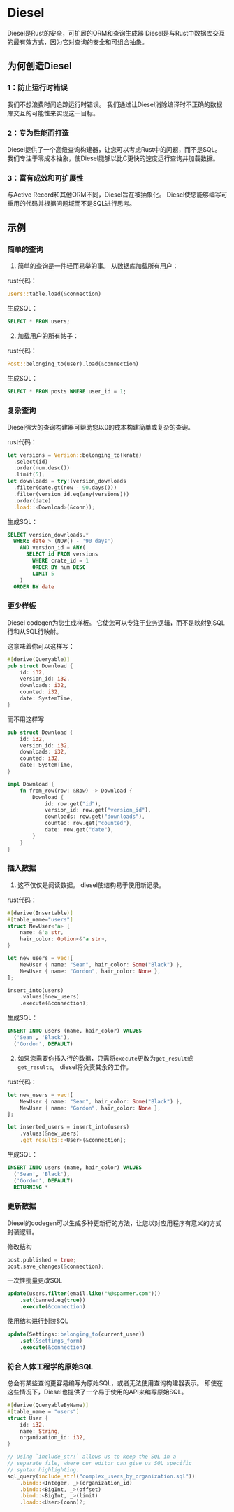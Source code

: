 # Diesel

Diesel是Rust的安全，可扩展的ORM和查询生成器
Diesel是与Rust中数据库交互的最有效方式，因为它对查询的安全和可组合抽象。

## 为何创造Diesel
### 1：防止运行时错误
我们不想浪费时间追踪运行时错误。 我们通过让Diesel消除编译时不正确的数据库交互的可能性来实现这一目标。

### 2：专为性能而打造
Diesel提供了一个高级查询构建器，让您可以考虑Rust中的问题，而不是SQL。 我们专注于零成本抽象，使Diesel能够以比C更快的速度运行查询并加载数据。

### 3：富有成效和可扩展性
与Active Record和其他ORM不同，Diesel旨在被抽象化。 Diesel使您能够编写可重用的代码并根据问题域而不是SQL进行思考。

## 示例

### 简单的查询
1. 简单的查询是一件轻而易举的事。 从数据库加载所有用户：

rust代码：
```rust
users::table.load(&connection)
```
生成SQL：
```sql
SELECT * FROM users;
```
2. 加载用户的所有帖子：

rust代码：
```rust
Post::belonging_to(user).load(&connection)
```
生成SQL：
```sql
SELECT * FROM posts WHERE user_id = 1;
```

### 复杂查询
Diesel强大的查询构建器可帮助您以0的成本构建简单或复杂的查询。

rust代码：
```rust
let versions = Version::belonging_to(krate)
  .select(id)
  .order(num.desc())
  .limit(5);
let downloads = try!(version_downloads
  .filter(date.gt(now - 90.days()))
  .filter(version_id.eq(any(versions)))
  .order(date)
  .load::<Download>(&conn));
```
生成SQL：
```sql
SELECT version_downloads.*
  WHERE date > (NOW() - '90 days')
    AND version_id = ANY(
      SELECT id FROM versions
        WHERE crate_id = 1
        ORDER BY num DESC
        LIMIT 5
    )
  ORDER BY date
```

### 更少样板

Diesel codegen为您生成样板。 它使您可以专注于业务逻辑，而不是映射到SQL行和从SQL行映射。

这意味着你可以这样写：

```rust
#[derive(Queryable)]
pub struct Download {
    id: i32,
    version_id: i32,
    downloads: i32,
    counted: i32,
    date: SystemTime,
}
```
而不用这样写
```rust
pub struct Download {
    id: i32,
    version_id: i32,
    downloads: i32,
    counted: i32,
    date: SystemTime,
}

impl Download {
    fn from_row(row: &Row) -> Download {
        Download {
            id: row.get("id"),
            version_id: row.get("version_id"),
            downloads: row.get("downloads"),
            counted: row.get("counted"),
            date: row.get("date"),
        }
    }
}
```
### 插入数据
1. 这不仅仅是阅读数据。 diesel使结构易于使用新记录。

rust代码：
```rust
#[derive(Insertable)]
#[table_name="users"]
struct NewUser<'a> {
    name: &'a str,
    hair_color: Option<&'a str>,
}

let new_users = vec![
    NewUser { name: "Sean", hair_color: Some("Black") },
    NewUser { name: "Gordon", hair_color: None },
];

insert_into(users)
    .values(&new_users)
    .execute(&connection);
```
生成SQL：
```sql
INSERT INTO users (name, hair_color) VALUES
  ('Sean', 'Black'),
  ('Gordon', DEFAULT)
```
2. 如果您需要你插入行的数据，只需将`execute`更改为`get_result`或`get_results`。 diesel将负责其余的工作。

rust代码：
```rust
let new_users = vec![
    NewUser { name: "Sean", hair_color: Some("Black") },
    NewUser { name: "Gordon", hair_color: None },
];

let inserted_users = insert_into(users)
    .values(&new_users)
    .get_results::<User>(&connection);
```
生成SQL：
```sql
INSERT INTO users (name, hair_color) VALUES
  ('Sean', 'Black'),
  ('Gordon', DEFAULT)
  RETURNING *
```
### 更新数据

Diesel的codegen可以生成多种更新行的方法，让您以对应用程序有意义的方式封装逻辑。

修改结构
```rust
post.published = true;
post.save_changes(&connection);
```
一次性批量更改SQL
```sql
update(users.filter(email.like("%@spammer.com")))
    .set(banned.eq(true))
    .execute(&connection)
```
使用结构进行封装SQL
```sql
update(Settings::belonging_to(current_user))
    .set(&settings_form)
    .execute(&connection)
```
### 符合人体工程学的原始SQL
总会有某些查询更容易编写为原始SQL，或者无法使用查询构建器表示。 即使在这些情况下，Diesel也提供了一个易于使用的API来编写原始SQL。

```rust
#[derive(QueryableByName)]
#[table_name = "users"]
struct User {
    id: i32,
    name: String,
    organization_id: i32,
}

// Using `include_str!` allows us to keep the SQL in a
// separate file, where our editor can give us SQL specific
// syntax highlighting.
sql_query(include_str!("complex_users_by_organization.sql"))
    .bind::<Integer, _>(organization_id)
    .bind::<BigInt, _>(offset)
    .bind::<BigInt, _>(limit)
    .load::<User>(conn)?;
```